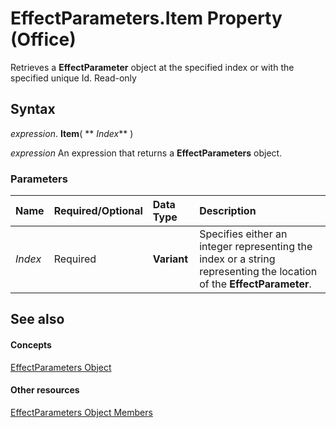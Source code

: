 
# EffectParameters.Item Property (Office)

Retrieves a  **EffectParameter** object at the specified index or with the specified unique Id. Read-only


## Syntax

 _expression_. **Item**( ** _Index_** )

 _expression_ An expression that returns a **EffectParameters** object.


### Parameters



|**Name**|**Required/Optional**|**Data Type**|**Description**|
|:-----|:-----|:-----|:-----|
| _Index_|Required|**Variant**|Specifies either an integer representing the index or a string representing the location of the  **EffectParameter**.|

## See also


#### Concepts


[EffectParameters Object](9b0dfcf1-96fa-bc9a-6fef-38518ab1c558.md)
#### Other resources


[EffectParameters Object Members](220226ed-74d2-b95f-1efc-48d09b9aaf86.md)